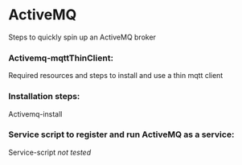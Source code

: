 # ActiveMQ
Steps to quickly spin up an ActiveMQ broker

### Activemq-mqttThinClient:
Required resources and steps to install and use a thin mqtt client

### Installation steps:
Activemq-install

### Service script to register and run ActiveMQ as a service:
Service-script *not tested* 
